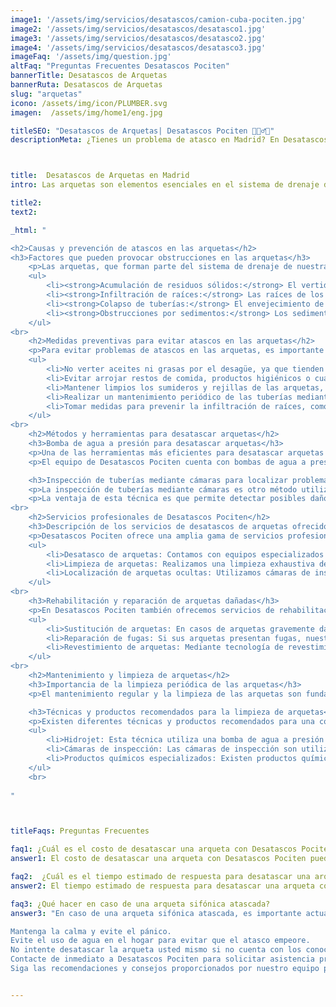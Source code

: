 ```yaml
---
image1: '/assets/img/servicios/desatascos/camion-cuba-pociten.jpg'
image2: '/assets/img/servicios/desatascos/desatasco1.jpg'
image3: '/assets/img/servicios/desatascos/desatasco2.jpg'
image4: '/assets/img/servicios/desatascos/desatasco3.jpg'
imageFaq: '/assets/img/question.jpg'
altFaq: "Preguntas Frecuentes Desatascos Pociten"
bannerTitle: Desatascos de Arquetas
bannerRuta: Desatascos de Arquetas
slug: "arquetas"
icono: /assets/img/icon/PLUMBER.svg
imagen:  /assets/img/home1/eng.jpg

titleSEO: "Desatascos de Arquetas| Desatascos Pociten 💪👷‍♂️🚰"
descriptionMeta: ¿Tienes un problema de atasco en Madrid? En Desatascos Pociten ofrecemos servicios de desatrancos urgentes con soluciones rápidas y profesionales. ¡Contacta con nosotros y soluciona tu problema de atasco hoy mismo! 💪👷‍♂️🚰



title:  Desatascos de Arquetas en Madrid
intro: Las arquetas son elementos esenciales en el sistema de drenaje de una vivienda. En este artículo, exploraremos las causas y métodos para prevenir atascos en las arquetas, así como los servicios profesionales ofrecidos por Desatascos Pociten. También aprenderemos sobre la importancia del mantenimiento y limpieza regular de las arquetas. Además, proporcionaremos respuestas a preguntas frecuentes, como el costo y tiempo de respuesta para desatascar una arqueta, y qué hacer en caso de una arqueta sifónica obstruida. Mantener nuestras arquetas en buen estado es crucial para asegurar un sistema de drenaje eficiente.

title2: 
text2:

_html: "

<h2>Causas y prevención de atascos en las arquetas</h2>
<h3>Factores que pueden provocar obstrucciones en las arquetas</h3>
    <p>Las arquetas, que forman parte del sistema de drenaje de nuestras viviendas, pueden sufrir obstrucciones debido a diversos factores. Algunas de las causas más comunes de los atascos en las arquetas son:</p>
    <ul>
        <li><strong>Acumulación de residuos sólidos:</strong> El vertido incorrecto de aceites, grasas, restos de comida, papel higiénico u otros objetos sólidos puede provocar la acumulación de residuos en las arquetas, dificultando el flujo normal del agua.</li>
        <li><strong>Infiltración de raíces:</strong> Las raíces de los árboles cercanos pueden infiltrarse en las tuberías de drenaje y, con el tiempo, obstruir las arquetas. Este problema suele ser más común en zonas con vegetación abundante.</li>
        <li><strong>Colapso de tuberías:</strong> El envejecimiento de las tuberías o la instalación defectuosa pueden provocar el colapso de las mismas, lo que a su vez ocasiona atascos en las arquetas.</li>
        <li><strong>Obstrucciones por sedimentos:</strong> Los sedimentos como arena, tierra o pequeñas piedras pueden acumularse en las tuberías y llegar hasta las arquetas, causando bloqueos en el sistema de drenaje.</li>
    </ul>
<br>
    <h2>Medidas preventivas para evitar atascos en las arquetas</h2>
    <p>Para evitar problemas de atascos en las arquetas, es importante tomar medidas preventivas que ayuden a mantener el sistema de drenaje en buen estado. Algunas de las medidas que se pueden tomar son las siguientes:</p>
    <ul>
        <li>No verter aceites ni grasas por el desagüe, ya que tienden a solidificarse y obstruir las tuberías.</li>
        <li>Evitar arrojar restos de comida, productos higiénicos o cualquier objeto sólido por el desagüe, depositándolos en el contenedor de basura correspondiente.</li>
        <li>Mantener limpios los sumideros y rejillas de las arquetas, eliminando cualquier residuo que pueda acumularse y obstruir el flujo del agua.</li>
        <li>Realizar un mantenimiento periódico de las tuberías mediante la limpieza y desinfección de las mismas, evitando la acumulación de sedimentos.</li>
        <li>Tomar medidas para prevenir la infiltración de raíces, como la instalación de barreras físicas o la poda de árboles y arbustos cercanos a las tuberías.</li>
    </ul>
<br>
    <h2>Métodos y herramientas para desatascar arquetas</h2>
    <h3>Bomba de agua a presión para desatascar arquetas</h3>
    <p>Una de las herramientas más eficientes para desatascar arquetas es la bomba de agua a presión. Este dispositivo utiliza una corriente de agua a alta presión para desalojar y eliminar los residuos y obstrucciones presentes en las arquetas. El agua a presión es capaz de deshacer los atascos más persistentes, incluso en casos de acumulación de sedimentos o residuos más sólidos.</p>
    <p>El equipo de Desatascos Pociten cuenta con bombas de agua a presión de última generación, capaces de generar la fuerza necesaria para desbloquear cualquier tipo de obstrucción en las arquetas. Los profesionales capacitados de la empresa utilizan estas bombas con precisión, estableciendo la presión adecuada y dirigiendo el chorro de agua hacia la zona afectada, garantizando así la máxima eficacia en el desatasco de arquetas.</p>

    <h3>Inspección de tuberías mediante cámaras para localizar problemas</h3>
    <p>La inspección de tuberías mediante cámaras es otro método utilizado por Desatascos Pociten para identificar y localizar problemas en las arquetas de manera precisa. Este procedimiento consiste en introducir una cámara de video especializada en las tuberías y arquetas, permitiendo a los profesionales de la empresa visualizar el estado interior de las mismas en tiempo real.</p>
    <p>La ventaja de esta técnica es que permite detectar posibles daños, obstrucciones o desgaste en las arquetas, incluso en zonas de difícil acceso. Gracias a la transmisión en directo de las imágenes captadas, los expertos de Desatascos Pociten pueden evaluar la situación y determinar la mejor estrategia para resolver el problema de manera rápida y eficiente.</p>
<br>
    <h2>Servicios profesionales de Desatascos Pociten</h2>
    <h3>Descripción de los servicios de desatascos de arquetas ofrecidos</h3>
    <p>Desatascos Pociten ofrece una amplia gama de servicios profesionales de desatascos de arquetas para resolver eficientemente cualquier obstrucción en su sistema de drenaje. Nuestro equipo de expertos altamente capacitados utiliza herramientas y tecnología modernas para garantizar resultados de calidad y satisfacción del cliente.</p>
    <ul>
        <li>Desatasco de arquetas: Contamos con equipos especializados para eliminar cualquier tipo de obstrucción en las arquetas, ya sea causada por residuos sólidos, acumulación de sedimentos o raíces de árboles.</li>
        <li>Limpieza de arquetas: Realizamos una limpieza exhaustiva de las arquetas para eliminar todo tipo de suciedad y sedimentos, asegurando un flujo adecuado de agua y previniendo problemas futuros.</li>
        <li>Localización de arquetas ocultas: Utilizamos cámaras de inspección de última generación para localizar arquetas que estén ocultas bajo tierra o estructuras, lo que facilita su mantenimiento y reparación.</li>
    </ul>
<br>
    <h3>Rehabilitación y reparación de arquetas dañadas</h3>
    <p>En Desatascos Pociten también ofrecemos servicios de rehabilitación y reparación de arquetas dañadas. Nuestros especialistas evaluarán el estado de sus arquetas y determinarán la mejor solución para restaurar su funcionamiento óptimo.</p>
    <ul>
        <li>Sustitución de arquetas: En casos de arquetas gravemente dañadas o deterioradas, llevamos a cabo su sustitución completa para garantizar un sistema de drenaje eficiente y seguro.</li>
        <li>Reparación de fugas: Si sus arquetas presentan fugas, nuestro equipo realizará las reparaciones necesarias para prevenir filtraciones y evitar daños mayores.</li>
        <li>Revestimiento de arquetas: Mediante tecnología de revestimiento especializado, podemos restaurar la estructura de las arquetas sin necesidad de una sustitución completa, lo que resulta en ahorro de tiempo y costos para nuestros clientes.</li>
    </ul>
<br>
    <h2>Mantenimiento y limpieza de arquetas</h2>
    <h3>Importancia de la limpieza periódica de las arquetas</h3>
    <p>El mantenimiento regular y la limpieza de las arquetas son fundamentales para asegurar el correcto funcionamiento del sistema de drenaje. Una adecuada limpieza periódica evita la acumulación de residuos que pueden obstruir las tuberías y provocar atascos. Además, contribuye a mantener la calidad del agua y prevenir posibles olores desagradables en el entorno.</p>

    <h3>Técnicas y productos recomendados para la limpieza de arquetas</h3>
    <p>Existen diferentes técnicas y productos recomendados para una correcta limpieza de las arquetas. Entre ellos se encuentran:</p>
    <ul>
        <li>Hidrojet: Esta técnica utiliza una bomba de agua a presión para eliminar los residuos acumulados en las arquetas. El agua a alta presión descompone y arrastra los sedimentos, limpiando eficazmente las tuberías y evitando atascos.</li>
        <li>Cámaras de inspección: Las cámaras de inspección son utilizadas para localizar y evaluar posibles problemas en las tuberías y arquetas. Mediante la visualización en tiempo real, se pueden identificar obstrucciones o daños en las arquetas y tomar las medidas necesarias para su limpieza o reparación.</li>
        <li>Productos químicos especializados: Existen productos químicos diseñados específicamente para la limpieza de arquetas. Estos productos ayudan a disolver las obstrucciones y eliminar olores desagradables. Sin embargo, es importante utilizarlos con precaución y seguir las instrucciones del fabricante para evitar daños a las tuberías y al medio ambiente.</li>
    </ul>
    <br>
	    
"



titleFaqs: Preguntas Frecuentes

faq1: ¿Cuál es el costo de desatascar una arqueta con Desatascos Pociten?
answer1: El costo de desatascar una arqueta con Desatascos Pociten puede variar dependiendo de varios factores. La complejidad del trabajo, la ubicación de la arqueta y la gravedad del atasco son algunos de los elementos que se tienen en cuenta para determinar el precio. Para obtener un presupuesto personalizado, se recomienda contactar directamente con Desatascos Pociten para evaluar la situación y proporcionar un precio justo y competitivo.

faq2:  ¿Cuál es el tiempo estimado de respuesta para desatascar una arqueta?
answer2: El tiempo estimado de respuesta para desatascar una arqueta con Desatascos Pociten puede variar según la disponibilidad de los técnicos y la urgencia de la situación. Sin embargo, nos esforzamos por ofrecer un servicio rápido y eficiente. En la mayoría de los casos, podemos programar una visita en un plazo de 24 a 48 horas. Si la situación es urgente, le recomendamos que nos contacte de inmediato para que podamos brindarle la ayuda necesaria en el menor tiempo posible.

faq3: ¿Qué hacer en caso de una arqueta sifónica atascada?
answer3: "En caso de una arqueta sifónica atascada, es importante actuar con prontitud para evitar daños y problemas mayores en el sistema de drenaje. Le recomendamos seguir estos pasos:

Mantenga la calma y evite el pánico.
Evite el uso de agua en el hogar para evitar que el atasco empeore.
No intente desatascar la arqueta usted mismo si no cuenta con los conocimientos y las herramientas adecuadas.
Contacte de inmediato a Desatascos Pociten para solicitar asistencia profesional. Nuestros técnicos expertos evaluarán la situación y realizarán las acciones necesarias para desatascar la arqueta de manera segura y eficiente.
Siga las recomendaciones y consejos proporcionados por nuestro equipo para prevenir futuros atascos y mantener el sistema de drenaje en buen estado."


---
```

